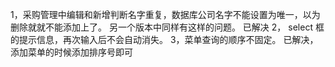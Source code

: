 1，采购管理中编辑和新增判断名字重复，数据库公司名字不能设置为唯一，以为删除就就不能添加上了。
    另一个版本中同样有这样的问题。
    已解决
2， select 框的提示信息，再次输入后不会自动消失。
3，菜单查询的顺序不固定。
    已解决，添加菜单的时候添加排序号即可